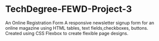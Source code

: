 # TechDegree-FEWD-Project-3
An Online Registration Form
A responsive newsletter signup form for an online magazine using HTML tables, text fields,checkboxes, buttons. Created using CSS Flexbox to create flexible page designs. 
